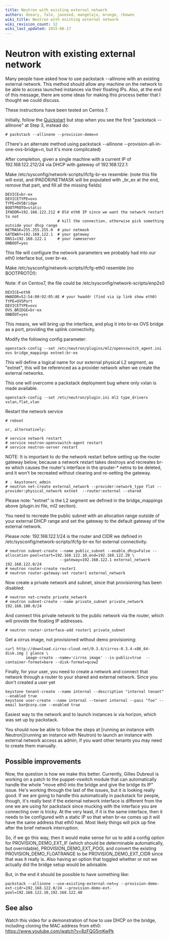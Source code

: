 ```yaml
---
title: Neutron with existing external network
authors: dneary, fale, javexed, mangelajo, mrunge, rbowen
wiki_title: Neutron with existing external network
wiki_revision_count: 12
wiki_last_updated: 2015-06-17
---
```


# Neutron with existing external network

Many people have asked how to use packstack --allinone with an existing external network. This method should allow any machine on the network to be able to access launched instances via their floating IPs. Also, at the end of this message, there are some ideas for making this process better that I thought we could discuss.

These instructions have been tested on Centos 7.

Initially, follow the [Quickstart](Quickstart) but stop when you see the first "packstack --allinone" at Step 3, instead do:

    # packstack --allinone --provision-demo=n

(There's an alternate method using packstack --allinone --provision-all-in-one-ovs-bridge=n, but it's more complicated)

After completion, given a single machine with a current IP of 192.168.122.212/24 via DHCP with gateway of 192.168.122.1:

Make /etc/sysconfig/network-scripts/ifcfg-br-ex resemble: (note this file will exist, and IPADDR/NETMASK will be populated with _br_ex at the end, remove that part, and fill all the missing fields)

    DEVICE=br-ex
    DEVICETYPE=ovs
    TYPE=OVSBridge
    BOOTPROTO=static
    IPADDR=192.168.122.212 # Old eth0 IP since we want the network restart to not 
                           # kill the connection, otherwise pick something outside your dhcp range
    NETMASK=255.255.255.0  # your netmask
    GATEWAY=192.168.122.1  # your gateway
    DNS1=192.168.122.1     # your nameserver
    ONBOOT=yes

This file will configure the network parameters we probably had into our eth0 interface but, over br-ex.

Make /etc/sysconfig/network-scripts/ifcfg-eth0 resemble (no BOOTPROTO!):

Note: if on Centos7, the file could be /etc/sysconfig/network-scripts/enp2s0

    DEVICE=eth0
    HWADDR=52:54:00:92:05:AE # your hwaddr (find via ip link show eth0)
    TYPE=OVSPort
    DEVICETYPE=ovs
    OVS_BRIDGE=br-ex
    ONBOOT=yes

This means, we will bring up the interface, and plug it into br-ex OVS bridge as a port, providing the uplink connectivity.

Modify the following config parameter:

    openstack-config --set /etc/neutron/plugins/ml2/openvswitch_agent.ini ovs bridge_mappings extnet:br-ex

This will define a logical name for our external physical L2 segment, as "extnet", this will be referenced as a provider network when we create the external networks.

This one will overcome a packstack deployment bug where only vxlan is made available.

    openstack-config --set /etc/neutron/plugin.ini ml2 type_drivers vxlan,flat,vlan

Restart the network service

    # reboot

    or, alternatively:

    # service network restart
    # service neutron-openvswitch-agent restart
    # service neutron-server restart

NOTE: It is important to do the network restart before setting up the router gateway below, because a network restart takes destroys and recreates br-ex which causes the router's interface in the qrouter-\* netns to be deleted, and it won't be recreated without clearing and re-setting the gateway.

    # . keystonerc_admin
    # neutron net-create external_network --provider:network_type flat --provider:physical_network extnet  --router:external --shared

Please note: "extnet" is the L2 segment we defined in the bridge_mappings above (plugin.ini file, ml2 section).

You need to recreate the public subnet with an allocation range outside of your external DHCP range and set the gateway to the default gateway of the external network.

Please note: 192.168.122.1/24 is the router and CIDR we defined in /etc/sysconfig/network-scripts/ifcfg-br-ex for external connectivity.

    # neutron subnet-create --name public_subnet --enable_dhcp=False --allocation-pool=start=192.168.122.10,end=192.168.122.20 \
                            --gateway=192.168.122.1 external_network 192.168.122.0/24
    # neutron router-create router1
    # neutron router-gateway-set router1 external_network

Now create a private network and subnet, since that provisioning has been disabled:

    # neutron net-create private_network
    # neutron subnet-create --name private_subnet private_network 192.168.100.0/24

And connect this private network to the public network via the router, which will provide the floating IP addresses.

    # neutron router-interface-add router1 private_subnet

Get a cirrus image, not provisioned without demo provisioning:

    curl http://download.cirros-cloud.net/0.3.4/cirros-0.3.4-x86_64-disk.img | glance \
             image-create --name='cirros image' --is-public=true  --container-format=bare --disk-format=qcow2

Finally, for your user, you need to create a network and connect that network through a router to your shared and external network. Since you don't created a user yet

    keystone tenant-create --name internal --description "internal tenant" --enabled true
    keystone user-create --name internal --tenant internal --pass "foo" --email bar@corp.com --enabled true

Easiest way to the network and to launch instances is via horizon, which was set up by packstack.

You should now be able to follow the steps at [running an instance with Neutron](running an instance with Neutron) to launch an instance with external network access as admin, if you want other tenants you may need to create them manually.

## Possible improvements

Now, the question is how we make this better. Currently, Gilles Dubreuil is working on a patch to the puppet-vswitch module that can automatically handle the whole "move eth0 into the bridge and give the bridge its IP" issue. He's working through the last of the issues, but it is looking really good. If we are going to handle this automatically in packstack for people, though, it's really best if the external network interface is different from the one we are using for packstack since mucking with the interface you are connecting over is tricky. At the very least, if it is the same interface, then it needs to be configured with a static IP so that when br-ex comes up it will have the same address that eth0 had. Most likely things will pick up fine after the brief network interruption.

So, if we go this way, then it would make sense for us to add a config option for PROVISION_DEMO_EXT_IF (which should be determinable automatically, but overridable), PROVISION_DEMO_EXT_POOL and convert the existing PROVISION_DEMO_FLOATRANGE to be PROVISION_DEMO_EXT_CIDR since that was it really is. Also having an option that toggled whether or not we actually did the bridge setup would be advisable.

But, in the end it should be possible to have something like:

    packstack --allinone --use-existing-external-net=y --provision-demo-ext-cidr=192.168.122.0/24 --provision-demo-ext-pool=192.168.122.10,192.168.122.40

## See also

Watch this video for a demonstration of how to use DHCP on the bridge, including cloning the MAC address from eth0: <https://www.youtube.com/watch?v=8zFQG5mKwPk>
